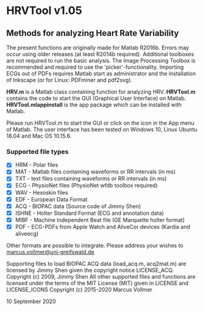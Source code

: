 # HRVTool v1.05
## Methods for analyzing Heart Rate Variability

The present functions are originally made for Matlab R2016b. Errors may occur using older releases (at least R2014b required). Additional toolboxes are not required to run the basic analysis. 
The Image Processing Toolbox is recommended and required to use the 'picker'-functionality.
Importing ECGs out of PDFs requires Matlab start as administrator and the installation of Inkscape (or for Linux: PDFminer and pdf2svg).

**HRV.m** is a Matlab class containing function for analyzing HRV.
**HRVTool.m** contains the code to start the GUI (Graphical User Interface) on Matlab.
**HRVTool.mlappinstall** is the app package which can be installed with Matlab.

Please run HRVTool.m to start the GUI or click on the icon in the App menu of Matlab.
The user interface has been tested on Windows 10, Linux Ubuntu 18.04 and Mac OS 10.15.6.

### Supported file types
- [x] HRM - Polar files
- [x] MAT - Matlab files containing waveforms or RR intervals (in ms)
- [x] TXT - text files containing waveforms or RR intervals (in ms)
- [x] ECG - PhysioNet files (PhysioNet wfdb toolbox required)
- [x] WAV - Hexoskin files
- [x] EDF - European Data Format
- [x] ACQ - BIOPAC data (Source code of Jimmy Shen)
- [x] ISHNE - Holter Standard Format (ECG and annotation data)
- [x] MIBF - Machine Independent Beat file (GE Marquette holter format)
- [x] PDF - ECG-PDFs from Apple Watch and AliveCor devices (Kardia and aliveecg)

Other formats are possible to integrate. Please address your wishes to marcus.vollmer@uni-greifswald.de

Supporting files to load BIOPAC ACQ data (load_acq.m, acq2mat.m) are licensed by Jimmy Shen given the copyright notice LICENSE_ACQ.
Copyright (c) 2009, Jimmy Shen
All other supported files and functions are licensed under the terms of the MIT License (MIT) given in LICENSE and LICENSE_ICONS
Copyright (c) 2015-2020 Marcus Vollmer

10 September 2020
